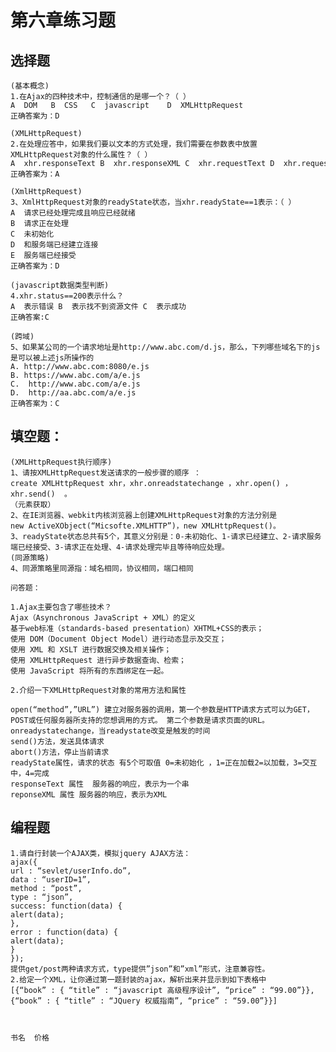 

# 第六章练习题

## 选择题

	(基本概念)
	1.在Ajax的四种技术中，控制通信的是哪一个？（ ） 
	A  DOM   B  CSS   C  javascript    D  XMLHttpRequest 
	正确答案为：D 

	(XMLHttpRequest)
	2.在处理应答中，如果我们要以文本的方式处理，我们需要在参数表中放置
	XMLHttpRequest对象的什么属性？（ ） 
	A  xhr.responseText B  xhr.responseXML C  xhr.requestText D  xhr.requestXML
	正确答案为：A 

	(XmlHttpRequest)
	3、XmlHttpRequest对象的readyState状态，当xhr.readyState==1表示：（ ） 
	A  请求已经处理完成且响应已经就绪
	B  请求正在处理
	C  未初始化
	D  和服务端已经建立连接
	E  服务端已经接受
	正确答案为：D 

	(javascript数据类型判断)
	4.xhr.status==200表示什么？ 
	A  表示错误 B  表示找不到资源文件 C  表示成功
	正确答案:C

	(跨域)
	5、如果某公司的一个请求地址是http://www.abc.com/d.js，那么，下列哪些域名下的js是可以被上述js所操作的       
	A. http://www.abc.com:8080/e.js
	B. https://www.abc.com/a/e.js      
	C.  http://www.abc.com/a/e.js        
	D.  http://aa.abc.com/a/e.js            
	正确答案为：C  

## 填空题：

	(XMLHttpRequest执行顺序)
	1、请按XMLHttpRequest发送请求的一般步骤的顺序 ：
	create XMLHttpRequest xhr，xhr.onreadstatechange ，xhr.open() ，xhr.send()  。
	（元素获取）
	2、在IE浏览器、webkit内核浏览器上创建XMLHttpRequest对象的方法分别是
	new ActiveXObject(“Micsofte.XMLHTTP”)，new XMLHttpRequest()。
	3、readyState状态总共有5个，其意义分别是：0-未初始化、1-请求已经建立、2-请求服务端已经接受、3-请求正在处理、4-请求处理完毕且等待响应处理。
	(同源策略)
	4、同源策略里同源指：域名相同，协议相同，端口相同

	问答题：

	1.Ajax主要包含了哪些技术？
	Ajax（Asynchronous JavaScript + XML）的定义
	基于web标准（standards-based presentation）XHTML+CSS的表示；
	使用 DOM（Document Object Model）进行动态显示及交互；
	使用 XML 和 XSLT 进行数据交换及相关操作；
	使用 XMLHttpRequest 进行异步数据查询、检索；
	使用 JavaScript 将所有的东西绑定在一起。

	2.介绍一下XMLHttpRequest对象的常用方法和属性

	open(“method”,”URL”) 建立对服务器的调用，第一个参数是HTTP请求方式可以为GET，POST或任何服务器所支持的您想调用的方式。 第二个参数是请求页面的URL。
	onreadystatechange，当readystate改变是触发的时间
	send()方法，发送具体请求
	abort()方法，停止当前请求
	readyState属性，请求的状态 有5个可取值 0=未初始化 ，1=正在加载2=以加载，3=交互中，4=完成
	responseText 属性  服务器的响应，表示为一个串
	reponseXML 属性 服务器的响应，表示为XML


## 编程题

	1.请自行封装一个AJAX类，模拟jquery AJAX方法：
	ajax({
	url : “sevlet/userInfo.do”,
	data : “userID=1”,
	method : “post”,
	type : “json”,
	success: function(data) {
	alert(data);
	},
	error : function(data) {
	alert(data);
	}
	});
	提供get/post两种请求方式，type提供”json”和”xml”形式，注意兼容性。
	2.给定一个XML，让你通过第一题封装的ajax，解析出来并显示到如下表格中
	[{“book” : { “title” : “javascript 高级程序设计”, “price” : “99.00”}},{“book” : { “title” : “JQuery 权威指南”, “price” : “59.00”}}]



	书名	价格
	
